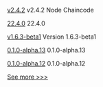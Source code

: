 
[v2.4.2](https://github.com/hyperledger/fabric-chaincode-node/releases/tag/v2.4.2) v2.4.2 Node Chaincode

[22.4.0](https://github.com/hyperledger/besu/releases/tag/22.4.0) 22.4.0

[v1.6.3-beta1](https://github.com/hyperledger-labs/hlf-operator/releases/tag/v1.6.3-beta1) Version 1.6.3-beta1

[0.1.0-alpha.13](https://github.com/hyperledger/firefly-sdk-nodejs/releases/tag/0.1.0-alpha.13) 0.1.0-alpha.13

[0.1.0-alpha.12](https://github.com/hyperledger/firefly-sdk-nodejs/releases/tag/0.1.0-alpha.12) 0.1.0-alpha.12


[See more >>>](https://start-here.hyperledger.org/releases)
